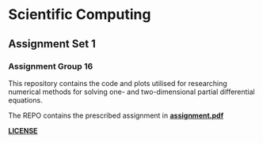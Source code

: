 # **Scientific Computing**
## Assignment Set 1
### Assignment Group 16
This repository contains the code and plots utilised for researching numerical methods for solving one- and two-dimensional partial differential equations. 

The REPO contains the prescribed assignment in [**assignment.pdf**](assignment.pdf)

[**LICENSE**](LICENSE.md)